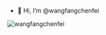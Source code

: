 - 👋 Hi, I’m @wangfangchenfei
<img align="left" src="https://github-readme-stats.vercel.app/api?username=wangfangchenfei&show_icons=true&icon_color=0366d6&bg_color=ffffff&hide_title=false&hide=contribs&include_all_commits=true" alt="wangfangchenfei"/>
